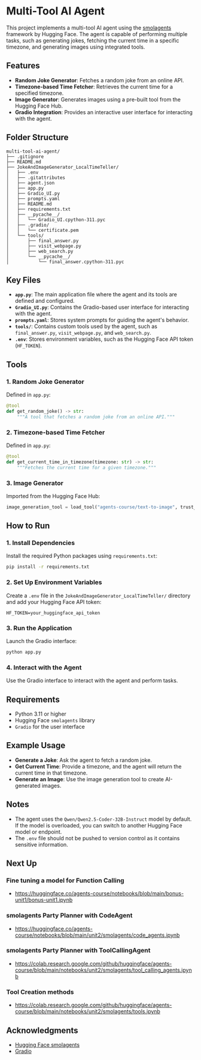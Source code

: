 # Multi-Tool AI Agent

This project implements a multi-tool AI agent using the [smolagents](https://huggingface.co/docs/smolagents/en/index) framework by Hugging Face. The agent is capable of performing multiple tasks, such as generating jokes, fetching the current time in a specific timezone, and generating images using integrated tools.

## Features

- **Random Joke Generator**: Fetches a random joke from an online API.
- **Timezone-based Time Fetcher**: Retrieves the current time for a specified timezone.
- **Image Generator**: Generates images using a pre-built tool from the Hugging Face Hub.
- **Gradio Integration**: Provides an interactive user interface for interacting with the agent.

## Folder Structure
```
multi-tool-ai-agent/
├── .gitignore
├── README.md
├── JokeAndImageGenerator_LocalTimeTeller/
│   ├── .env
│   ├── .gitattributes
│   ├── agent.json
│   ├── app.py
│   ├── Gradio_UI.py
│   ├── prompts.yaml
│   ├── README.md
│   ├── requirements.txt
│   ├── __pycache__/
│   │   └── Gradio_UI.cpython-311.pyc
│   ├── .gradio/
│   │   └── certificate.pem
│   └── tools/
│       ├── final_answer.py
│       ├── visit_webpage.py
│       ├── web_search.py
│       └── __pycache__/
│           └── final_answer.cpython-311.pyc
```

## Key Files

- **`app.py`**: The main application file where the agent and its tools are defined and configured.
- **`Gradio_UI.py`**: Contains the Gradio-based user interface for interacting with the agent.
- **`prompts.yaml`**: Stores system prompts for guiding the agent's behavior.
- **`tools/`**: Contains custom tools used by the agent, such as `final_answer.py`, `visit_webpage.py`, and `web_search.py`.
- **`.env`**: Stores environment variables, such as the Hugging Face API token (`HF_TOKEN`).

## Tools

### 1. Random Joke Generator
Defined in `app.py`:
```python
@tool
def get_random_joke() -> str:
    """A tool that fetches a random joke from an online API."""
```

### 2. Timezone-based Time Fetcher
Defined in `app.py`:
```python
@tool
def get_current_time_in_timezone(timezone: str) -> str:
    """Fetches the current time for a given timezone."""
```

### 3. Image Generator
Imported from the Hugging Face Hub:
```python
image_generation_tool = load_tool("agents-course/text-to-image", trust_remote_code=True)
```

## How to Run

### 1. Install Dependencies
Install the required Python packages using `requirements.txt`:
```sh
pip install -r requirements.txt
```

### 2. Set Up Environment Variables
Create a `.env` file in the `JokeAndImageGenerator_LocalTimeTeller/` directory and add your Hugging Face API token:
```
HF_TOKEN=your_huggingface_api_token
```

### 3. Run the Application
Launch the Gradio interface:
```sh
python app.py
```

### 4. Interact with the Agent
Use the Gradio interface to interact with the agent and perform tasks.

## Requirements

- Python 3.11 or higher
- Hugging Face `smolagents` library
- `Gradio` for the user interface

## Example Usage

- **Generate a Joke**: Ask the agent to fetch a random joke.
- **Get Current Time**: Provide a timezone, and the agent will return the current time in that timezone.
- **Generate an Image**: Use the image generation tool to create AI-generated images.

## Notes

- The agent uses the `Qwen/Qwen2.5-Coder-32B-Instruct` model by default. If the model is overloaded, you can switch to another Hugging Face model or endpoint.
- The `.env` file should not be pushed to version control as it contains sensitive information.


## Next Up
### Fine tuning a model for Function Calling 
- https://huggingface.co/agents-course/notebooks/blob/main/bonus-unit1/bonus-unit1.ipynb

### smolagents Party Planner with CodeAgent
- https://huggingface.co/agents-course/notebooks/blob/main/unit2/smolagents/code_agents.ipynb

### smolagents Party Planner with ToolCallingAgent
- https://colab.research.google.com/github/huggingface/agents-course/blob/main/notebooks/unit2/smolagents/tool_calling_agents.ipynb

### Tool Creation methods
- https://colab.research.google.com/github/huggingface/agents-course/blob/main/notebooks/unit2/smolagents/tools.ipynb

## Acknowledgments

- [Hugging Face smolagents](https://huggingface.co/docs/smolagents/en/index)
- [Gradio](https://gradio.app/)

